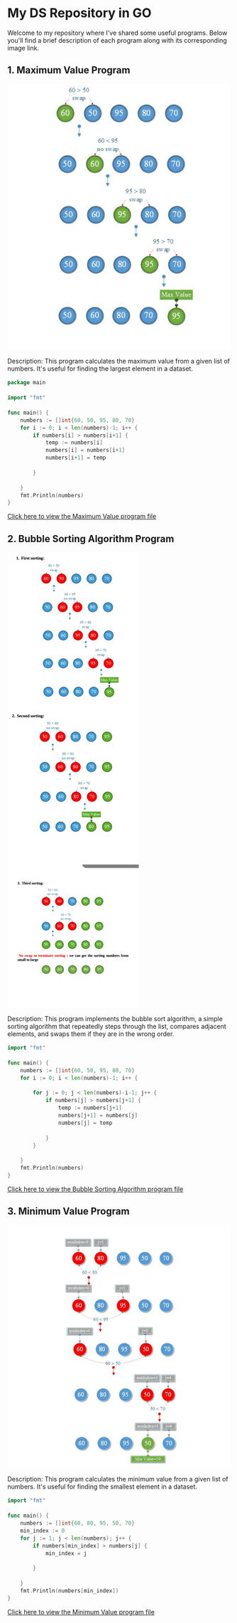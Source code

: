 # My DS Repository in GO

Welcome to my repository where I've shared some useful programs. Below you'll find a brief description of each program along with its corresponding image link.

## 1. Maximum Value Program
![Maximum Value](https://github.com/5olitude/DS-in-golang/blob/25c34d61562494f06a036471802513f6caa4f3e6/images/max.png)

Description: This program calculates the maximum value from a given list of numbers. It's useful for finding the largest element in a dataset.
```go
package main

import "fmt"

func main() {
	numbers := []int{60, 50, 95, 80, 70}
	for i := 0; i < len(numbers)-1; i++ {
		if numbers[i] > numbers[i+1] {
			temp := numbers[i]
			numbers[i] = numbers[i+1]
			numbers[i+1] = temp

		}

	}
	fmt.Println(numbers)
}
```
[Click here to view the Maximum Value program file](https://github.com/5olitude/DS-in-golang/blob/25c34d61562494f06a036471802513f6caa4f3e6/maximum.go)

## 2. Bubble Sorting Algorithm Program
![Bubble Sorting Algorithm](https://github.com/5olitude/DS-in-golang/blob/25c34d61562494f06a036471802513f6caa4f3e6/images/bubble.png)

Description: This program implements the bubble sort algorithm, a simple sorting algorithm that repeatedly steps through the list, compares adjacent elements, and swaps them if they are in the wrong order.
```go
import "fmt"

func main() {
	numbers := []int{60, 50, 95, 80, 70}
	for i := 0; i < len(numbers)-1; i++ {

		for j := 0; j < len(numbers)-i-1; j++ {
			if numbers[j] > numbers[j+1] {
				temp := numbers[j+1]
				numbers[j+1] = numbers[j]
				numbers[j] = temp

			}
		}

	}
	fmt.Println(numbers)
}
```

[Click here to view the Bubble Sorting Algorithm program file](https://github.com/5olitude/DS-in-golang/blob/1aad678b0224b1dc60238f8c1344ae6d95936525/bubble_sort.go)

## 3. Minimum Value Program
![Minimum Value](https://github.com/5olitude/DS-in-golang/blob/25c34d61562494f06a036471802513f6caa4f3e6/images/min.png)

Description: This program calculates the minimum value from a given list of numbers. It's useful for finding the smallest element in a dataset.
```go
import "fmt"

func main() {
	numbers := []int{60, 80, 95, 50, 70}
	min_index := 0
	for j := 1; j < len(numbers); j++ {
		if numbers[min_index] > numbers[j] {
			min_index = j

		}

	}
	fmt.Println(numbers[min_index])
}
```
[Click here to view the Minimum Value program file](https://github.com/5olitude/DS-in-golang/blob/25c34d61562494f06a036471802513f6caa4f3e6/images/min.png)
